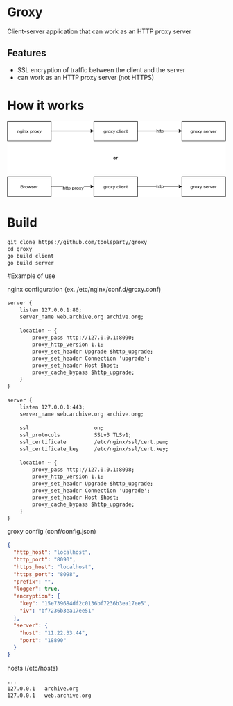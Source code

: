 # Groxy

Client-server application that can work as an HTTP proxy server

## Features

* SSL encryption of traffic between the client and the server
* can work as an HTTP proxy server (not HTTPS)

# How it works

![](./doc/groxy.png)

# Build

```
git clone https://github.com/toolsparty/groxy
cd groxy
go build client
go build server
```

#Example of use

nginx configuration (ex. /etc/nginx/conf.d/groxy.conf)
```
server {
    listen 127.0.0.1:80;
    server_name web.archive.org archive.org;
    
    location ~ {        
        proxy_pass http://127.0.0.1:8090;
        proxy_http_version 1.1;
        proxy_set_header Upgrade $http_upgrade;
        proxy_set_header Connection 'upgrade';
        proxy_set_header Host $host;
        proxy_cache_bypass $http_upgrade;
    }
}

server {
    listen 127.0.0.1:443;
    server_name web.archive.org archive.org;
    
    ssl                     on;
    ssl_protocols           SSLv3 TLSv1;
    ssl_certificate         /etc/nginx/ssl/cert.pem;
    ssl_certificate_key     /etc/nginx/ssl/cert.key;   
    
    location ~ {        
        proxy_pass http://127.0.0.1:8098;
        proxy_http_version 1.1;
        proxy_set_header Upgrade $http_upgrade;
        proxy_set_header Connection 'upgrade';
        proxy_set_header Host $host;
        proxy_cache_bypass $http_upgrade;
    }
}
```

groxy config (conf/config.json)
```json
{
  "http_host": "localhost",
  "http_port": "8090",
  "https_host": "localhost",
  "https_port": "8098",
  "prefix": "",
  "logger": true,
  "encryption": {
    "key": "15e739684df2c0136bf7236b3ea17ee5",
    "iv": "bf7236b3ea17ee51"
  },
  "server": {
    "host": "11.22.33.44",
    "port": "18890"
  }
}
```

hosts (/etc/hosts)
```
...
127.0.0.1   archive.org
127.0.0.1   web.archive.org
```
